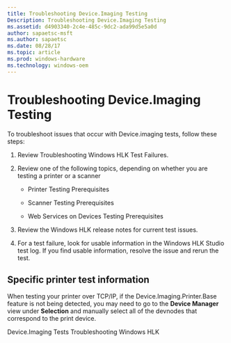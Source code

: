 ```yaml
---
title: Troubleshooting Device.Imaging Testing
Description: Troubleshooting Device.Imaging Testing
ms.assetid: d4903340-2c4e-485c-9dc2-ada99d5e5a0d
author: sapaetsc-msft
ms.author: sapaetsc
ms.date: 08/28/17
ms.topic: article
ms.prod: windows-hardware
ms.technology: windows-oem
---
```


# Troubleshooting Device.Imaging Testing

To troubleshoot issues that occur with Device.imaging tests, follow these steps:

1.  Review <xref rid="p_hlk.troubleshooting_windows_hlk_test_failures">Troubleshooting Windows HLK Test Failures</b>.

2.  Review one of the following topics, depending on whether you are testing a printer or a scanner

    -   <xref rid="p_hlk_test.printer_testing_prerequisites">Printer Testing Prerequisites</b>

    -   <xref rid="p_hlk_test.scanner_testing_prerequisites">Scanner Testing Prerequisites</b>

    -   <xref rid="p_hlk_test.web_services_on_devices_testing_prerequisites">Web Services on Devices Testing Prerequisites</b>

3.  Review the <xref hlink="http://go.microsoft.com/fwlink/?LinkID=236110">Windows HLK release notes</b> for current test issues.

4.  For a test failure, look for usable information in the Windows HLK Studio test log. If you find usable information, resolve the issue and rerun the test.

## Specific printer test information

When testing your printer over TCP/IP, if the Device.Imaging.Printer.Base feature is not being detected, you may need to go to the **Device Manager** view under **Selection** and manually select all of the devnodes that correspond to the print device.

<seealso> <xref rid="p_hlk_test.device_imaging_tests">Device.Imaging Tests</b> <xref rid="p_hlk.troubleshooting_windows_hlk">Troubleshooting Windows HLK</b> </seealso>



